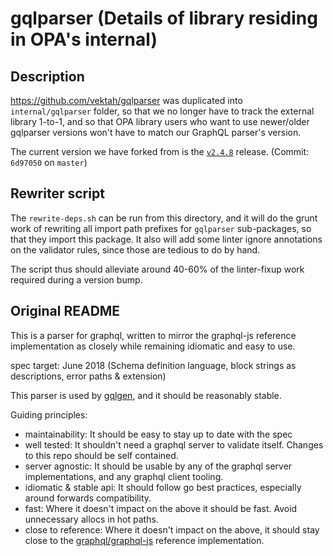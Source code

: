 # gqlparser (Details of library residing in OPA's internal)

## Description

https://github.com/vektah/gqlparser was duplicated into `internal/gqlparser` folder, so that we no longer have to track the external library 1-to-1, and so that OPA library users who want to use newer/older gqlparser versions won't have to match our GraphQL parser's version.

The current version we have forked from is the [`v2.4.8`](https://github.com/vektah/gqlparser/releases/tag/v2.4.8) release. (Commit: `6d97050` on `master`)

## Rewriter script

The `rewrite-deps.sh` can be run from this directory, and it will do the grunt work of rewriting all import path prefixes for `gqlparser` sub-packages, so that they import this package.
It also will add some linter ignore annotations on the validator rules, since those are tedious to do by hand.

The script thus should alleviate around 40-60% of the linter-fixup work required during a version bump.


## Original README

This is a parser for graphql, written to mirror the graphql-js reference implementation as closely while remaining idiomatic and easy to use.

spec target: June 2018 (Schema definition language, block strings as descriptions, error paths & extension)

This parser is used by [gqlgen](https://github.com/99designs/gqlgen), and it should be reasonably stable.

Guiding principles:

 - maintainability: It should be easy to stay up to date with the spec
 - well tested: It shouldn't need a graphql server to validate itself. Changes to this repo should be self contained.
 - server agnostic: It should be usable by any of the graphql server implementations, and any graphql client tooling.
 - idiomatic & stable api: It should follow go best practices, especially around forwards compatibility.
 - fast: Where it doesn't impact on the above it should be fast. Avoid unnecessary allocs in hot paths.
 - close to reference: Where it doesn't impact on the above, it should stay close to the [graphql/graphql-js](https://github.com/graphql/graphql-js) reference implementation.
